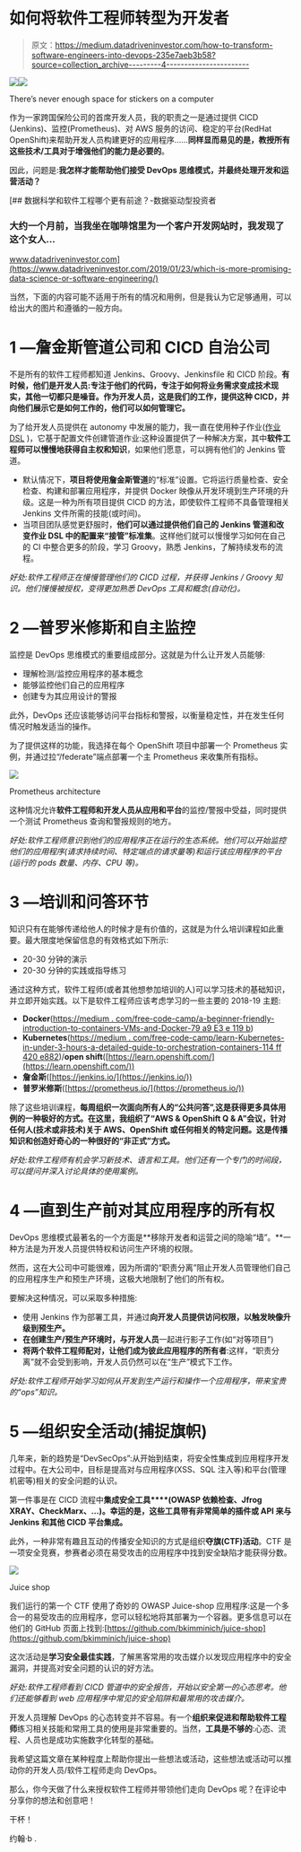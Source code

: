 # 如何将软件工程师转型为开发者

> 原文：<https://medium.datadriveninvestor.com/how-to-transform-software-engineers-into-devops-235e7aeb3b58?source=collection_archive---------4----------------------->

[![](img/2be56cc64a974de94449b5302bafca64.png)](http://www.track.datadriveninvestor.com/1B9E)![](img/0b0fd1292939228ed462ba1770cf8a0c.png)

There’s never enough space for stickers on a computer

作为一家跨国保险公司的首席开发人员，我的职责之一是通过提供 CICD (Jenkins)、监控(Prometheus)、对 AWS 服务的访问、稳定的平台(RedHat OpenShift)来帮助开发人员构建更好的应用程序……**同样显而易见的是，教授所有这些技术/工具对于增强他们的能力是必要的**。

因此，问题是:**我怎样才能帮助他们接受 DevOps 思维模式，并最终处理开发和运营活动？**

[](https://www.datadriveninvestor.com/2019/01/23/which-is-more-promising-data-science-or-software-engineering/) [## 数据科学和软件工程哪个更有前途？-数据驱动型投资者

### 大约一个月前，当我坐在咖啡馆里为一个客户开发网站时，我发现了这个女人…

www.datadriveninvestor.com](https://www.datadriveninvestor.com/2019/01/23/which-is-more-promising-data-science-or-software-engineering/) 

当然，下面的内容可能不适用于所有的情况和用例，但是我认为它足够通用，可以给出大的图片和遵循的一般方向。

# 1 —詹金斯管道公司和 CICD 自治公司

不是所有的软件工程师都知道 Jenkins、Groovy、Jenkinsfile 和 CICD 阶段。**有时候，他们是开发人员:专注于他们的代码，专注于如何将业务需求变成技术现实，其他一切都只是噪音。作为开发人员，这是我们的工作，提供这种 CICD，并向他们展示它是如何工作的，他们可以如何管理它。**

为了给开发人员提供在 autonomy 中发展的能力，我一直在使用种子作业([作业 DSL](https://github.com/jenkinsci/job-dsl-plugin#background) )，它基于配置文件创建管道作业:这种设置提供了一种解决方案，其中**软件工程师可以慢慢地获得自主权和知识**，如果他们愿意，可以拥有他们的 Jenkins 管道。

*   默认情况下，**项目将使用詹金斯管道**的“标准”设置。它将运行质量检查、安全检查、构建和部署应用程序，并提供 Docker 映像从开发环境到生产环境的升级。这是一种为所有项目提供 CICD 的方法，即使软件工程师不具备管理相关 Jenkins 文件所需的技能(或时间)。
*   当项目团队感觉更舒服时，**他们可以通过提供他们自己的 Jenkins 管道和改变作业 DSL 中的配置来“接管”标准集**。这样他们就可以慢慢学习如何在自己的 CI 中整合更多的阶段，学习 Groovy，熟悉 Jenkins，了解持续发布的流程。

*好处:软件工程师正在慢慢管理他们的 CICD 过程，并获得 Jenkins / Groovy 知识。他们慢慢被授权，变得更加熟悉 DevOps 工具和概念(自动化)。*

# 2 —普罗米修斯和自主监控

监控是 DevOps 思维模式的重要组成部分。这就是为什么让开发人员能够:

*   理解检测/监控应用程序的基本概念
*   能够监控他们自己的应用程序
*   创建专为其应用设计的警报

此外，DevOps 还应该能够访问平台指标和警报，以衡量稳定性，并在发生任何情况时触发适当的操作。

为了提供这样的功能，我选择在每个 OpenShift 项目中部署一个 Prometheus 实例，并通过拉“/federate”端点部署一个主 Prometheus 来收集所有指标。

![](img/ab4230cda2bde6eb60ece603f4996033.png)

Prometheus architecture

这种情况允许**软件工程师和开发人员从应用和平台**的监控/警报中受益，同时提供一个测试 Prometheus 查询和警报规则的地方。

*好处:软件工程师意识到他们的应用程序正在运行的生态系统。他们可以开始监控他们的应用程序(请求持续时间、特定端点的请求量等)和运行该应用程序的平台(运行的 pods 数量、内存、CPU 等)。*

# 3 —培训和问答环节

知识只有在能够传递给他人的时候才是有价值的，这就是为什么培训课程如此重要。最大限度地保留信息的有效格式如下所示:

*   20-30 分钟的演示
*   20-30 分钟的实践或指导练习

通过这种方式，软件工程师(或者其他想参加培训的人)可以学习技术的基础知识，并立即开始实践。以下是软件工程师应该考虑学习的一些主要的 2018-19 主题:

*   **Docker**([https://medium . com/free-code-camp/a-beginner-friendly-introduction-to-containers-VMs-and-Docker-79 a9 E3 e 119 b](https://medium.com/free-code-camp/a-beginner-friendly-introduction-to-containers-vms-and-docker-79a9e3e119b))
*   **Kubernetes**([https://medium . com/free-code-camp/learn-Kubernetes-in-under-3-hours-a-detailed-guide-to-orchestration-containers-114 ff 420 e882](https://medium.com/free-code-camp/learn-kubernetes-in-under-3-hours-a-detailed-guide-to-orchestrating-containers-114ff420e882))/**open shift**([https://learn.openshift.com/](https://learn.openshift.com/))
*   **詹金斯**([https://jenkins.io/](https://jenkins.io/))
*   **普罗米修斯**([https://prometheus.io/](https://prometheus.io/))

除了这些培训课程，**每周组织一次面向所有人的“公共问答”,这是获得更多具体用例的一种极好的方式。在这里，我组织了“AWS & OpenShift Q & A”会议，针对任何人(技术或非技术)关于 AWS、OpenShift 或任何相关的特定问题。这是传播知识和创造好奇心的一种很好的“非正式”方式。**

*好处:软件工程师有机会学习新技术、语言和工具。他们还有一个专门的时间段，可以提问并深入讨论具体的使用案例。*

# 4 —直到生产前对其应用程序的所有权

DevOps 思维模式最著名的一个方面是**移除开发者和运营之间的隐喻“墙”。**一种方法是为开发人员提供特权和访问生产环境的权限。

然而，这在大公司中可能很难，因为所谓的“职责分离”阻止开发人员管理他们自己的应用程序生产和预生产环境，这极大地限制了他们的所有权。

要解决这种情况，可以采取多种措施:

*   使用 Jenkins 作为部署工具，并通过**向开发人员提供访问权限，以触发映像升级到预生产。**
*   **在创建生产/预生产环境时，与开发人员**一起进行影子工作(如“对等项目”)
*   **将两个软件工程师配对，让他们成为彼此应用程序的所有者**:这样，“职责分离”就不会受到影响，开发人员仍然可以在“生产”模式下工作。

*好处:软件工程师开始学习如何从开发到生产运行和操作一个应用程序，带来宝贵的“ops”知识。*

# 5 —组织安全活动(捕捉旗帜)

几年来，新的趋势是“DevSecOps”:从开始到结束，将安全性集成到应用程序开发过程中。在大公司中，目标是提高对与应用程序(XSS、SQL 注入等)和平台(管理机密等)相关的安全问题的认识。

第一件事是在 CICD 流程中**集成安全工具****(OWASP 依赖检查、Jfrog XRAY、CheckMarx、…)。幸运的是，这些工具带有非常简单的插件或 API 来与 Jenkins 和其他 CICD 平台集成。**

此外，一种非常有趣且互动的传播安全知识的方式是组织**夺旗(CTF)活动**。CTF 是一项安全竞赛，参赛者必须在易受攻击的应用程序中找到安全缺陷才能获得分数。

![](img/67f2aee77b433de8ced7d41670cfbc43.png)

Juice shop

我们运行的第一个 CTF 使用了奇妙的 OWASP Juice-shop 应用程序:这是一个多合一的易受攻击的应用程序，您可以轻松地将其部署为一个容器。更多信息可以在他们的 GitHub 页面上找到:[https://github.com/bkimminich/juice-shop](https://github.com/bkimminich/juice-shop)

这次活动是**学习安全最佳实践**，了解黑客常用的攻击媒介以发现应用程序中的安全漏洞，并提高对安全问题的认识的好方法。

*好处:软件工程师看到 CICD 管道中的安全报告，开始以安全第一的心态思考。他们还能够看到 web 应用程序中常见的安全陷阱和最常用的攻击媒介。*

开发人员理解 DevOps 的心态转变并不容易。有一个**组织来促进和帮助软件工程师**练习相关技能和常用工具的使用是非常重要的。当然，**工具是不够的**:心态、流程、人员也是成功实施数字化转型的基础。

我希望这篇文章在某种程度上帮助你提出一些想法或活动，这些想法或活动可以推动你的开发人员/软件工程师走向 DevOps。

那么，你今天做了什么来授权软件工程师并带领他们走向 DevOps 呢？在评论中分享你的想法和创意吧！

干杯！

约翰·b .